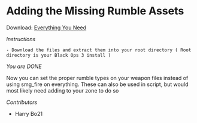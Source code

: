 # Adding the Missing Rumble Assets

Download: [Everything You Need](https://mega.nz/#!dcNBHLDJ!x3z-OXTJdzF4WsmtcDZSyDf7Icunx4VBHR6DnwNHN-4)

  *Instructions*

    - Download the files and extract them into your root directory ( Root directory is your Black Ops 3 install )

  *You are DONE*

Now you can set the proper rumble types on your weapon files instead of using smg_fire on everything. These can also be used in script, but would most likely need adding to your zone to do so

  *Contributors*
  - Harry Bo21